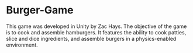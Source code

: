 # Burger-Game

This game was developed in Unity by Zac Hays. The objective of the game is to cook and assemble hamburgers. It features the ability to cook patties, slice and dice ingredients, and assemble burgers in a physics-enabled environment.
